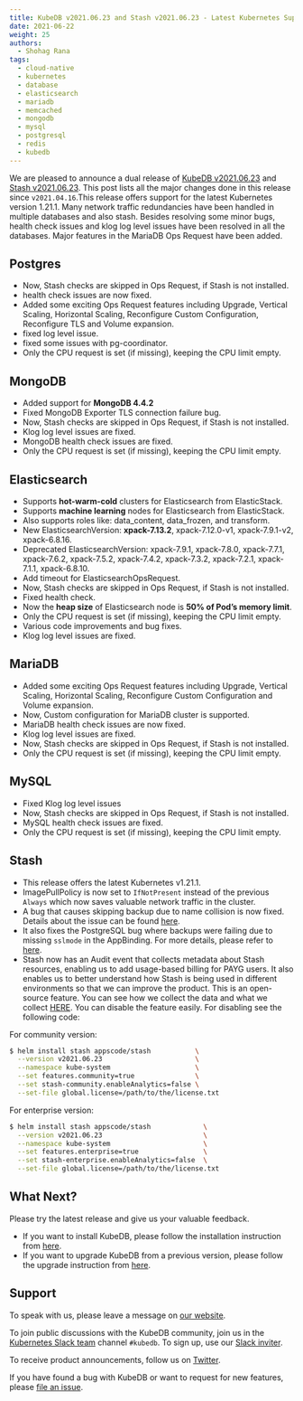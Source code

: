 ```yaml
---
title: KubeDB v2021.06.23 and Stash v2021.06.23 - Latest Kubernetes Support
date: 2021-06-22
weight: 25
authors:
  - Shohag Rana
tags:
  - cloud-native
  - kubernetes
  - database
  - elasticsearch
  - mariadb
  - memcached
  - mongodb
  - mysql
  - postgresql
  - redis
  - kubedb
---
```


We are pleased to announce a dual release of [KubeDB v2021.06.23](https://kubedb.com/docs/v2021.06.23/setup/) and [Stash v2021.06.23](https://stash.run/docs/v2021.06.23/guides/latest/backends/overview/). This post lists all the major changes done in this release since `v2021.04.16`.This release offers support for the latest Kubernetes version 1.21.1. Many network traffic redundancies have been handled in multiple databases and also stash. Besides resolving some minor bugs, health check issues and klog log level issues have been resolved in all the databases. Major features in the MariaDB Ops Request have been added.

## **Postgres**

* Now, Stash checks are skipped in Ops Request, if Stash is not installed.
* health check issues are now fixed.
* Added some exciting Ops Request features including Upgrade, Vertical Scaling, Horizontal Scaling, Reconfigure Custom Configuration, Reconfigure TLS and Volume expansion.
* fixed log level issue.
* fixed some issues with pg-coordinator.
* Only the CPU request is set (if missing), keeping the CPU limit empty.

## **MongoDB**

* Added support for **MongoDB 4.4.2**
* Fixed MongoDB Exporter TLS connection failure bug.
* Now, Stash checks are skipped in Ops Request, if Stash is not installed.
* Klog log level issues are fixed.
* MongoDB health check issues are fixed.
* Only the CPU request is set (if missing), keeping the CPU limit empty.

## **Elasticsearch**

* Supports **hot-warm-cold** clusters for Elasticsearch from ElasticStack.
* Supports **machine learning** nodes for Elasticsearch from ElasticStack.
* Also supports roles like: data_content, data_frozen, and transform.
* New ElasticsearchVersion: **xpack-7.13.2**, xpack-7.12.0-v1, xpack-7.9.1-v2, xpack-6.8.16.
* Deprecated ElasticsearchVersion: xpack-7.9.1, xpack-7.8.0, xpack-7.7.1, xpack-7.6.2, xpack-7.5.2, xpack-7.4.2, xpack-7.3.2, xpack-7.2.1, xpack-7.1.1, xpack-6.8.10.
* Add timeout for ElasticsearchOpsRequest.
* Now, Stash checks are skipped in Ops Request, if Stash is not installed.
* Fixed health check.
* Now the **heap size** of Elasticsearch node is **50% of Pod’s memory limit**.
* Only the CPU request is set (if missing), keeping the CPU limit empty.
* Various code improvements and bug fixes.
* Klog log level issues are fixed.

## **MariaDB**

* Added some exciting Ops Request features including Upgrade, Vertical Scaling, Horizontal Scaling, Reconfigure Custom Configuration and Volume expansion.
* Now, Custom configuration for MariaDB cluster is supported.
* MariaDB health check issues are now fixed.
* Klog log level issues are fixed.
* Now, Stash checks are skipped in Ops Request, if Stash is not installed.
* Only the CPU request is set (if missing), keeping the CPU limit empty.

## **MySQL**

* Fixed Klog log level issues
* Now, Stash checks are skipped in Ops Request, if Stash is not installed.
* MySQL health check issues are fixed.
* Only the CPU request is set (if missing), keeping the CPU limit empty.

## **Stash**

* This release offers the latest Kubernetes v1.21.1.
* ImagePullPolicy is now set to `IfNotPresent` instead of the previous `Always` which now saves valuable network traffic in the cluster.
* A bug that causes skipping backup due to name collision is now fixed. Details about the issue can be found [here](https://github.com/stashed/stash/issues/1341).
* It also fixes the PostgreSQL bug where backups were failing due to missing `sslmode` in the AppBinding. For more details, please refer to [here](https://github.com/stashed/postgres/pull/801).
* Stash now has an Audit event that collects metadata about Stash resources, enabling us to add usage-based billing for PAYG users. It also enables us to better understand how Stash is being used in different environments so that we can improve the product. This is an open-source feature. You can see how we collect the data and what we collect [HERE](https://github.com/bytebuilders/audit). You can disable the feature easily. For disabling see the following code:

For community version:

```bash
$ helm install stash appscode/stash           \
  --version v2021.06.23                       \
  --namespace kube-system                     \
  --set features.community=true               \
  --set stash-community.enableAnalytics=false \
  --set-file global.license=/path/to/the/license.txt
```

For enterprise version:

```bash
$ helm install stash appscode/stash             \
  --version v2021.06.23                         \
  --namespace kube-system                       \
  --set features.enterprise=true                \
  --set stash-enterprise.enableAnalytics=false  \
  --set-file global.license=/path/to/the/license.txt
```

## What Next?

Please try the latest release and give us your valuable feedback.

* If you want to install KubeDB, please follow the installation instruction from [here](https://kubedb.com/docs/v2021.06.23/setup).
* If you want to upgrade KubeDB from a previous version, please follow the upgrade instruction from [here](https://kubedb.com/docs/v2021.06.23/setup/upgrade/).

## Support

To speak with us, please leave a message on [our website](https://appscode.com/contact/).

To join public discussions with the KubeDB community, join us in the [Kubernetes Slack team](https://kubernetes.slack.com/messages/C8149MREV/) channel `#kubedb`. To sign up, use our [Slack inviter](http://slack.kubernetes.io/).

To receive product announcements, follow us on [Twitter](https://twitter.com/KubeDB).

If you have found a bug with KubeDB or want to request for new features, please [file an issue](https://github.com/kubedb/project/issues/new).
